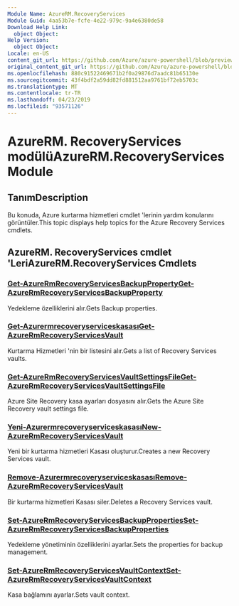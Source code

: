 ```yaml
---
Module Name: AzureRM.RecoveryServices
Module Guid: 4aa53b7e-fcfe-4e22-979c-9a4e6380de58
Download Help Link:
  object Object: 
Help Version:
  object Object: 
Locale: en-US
content_git_url: https://github.com/Azure/azure-powershell/blob/preview/src/ResourceManager/RecoveryServices/Commands.RecoveryServices/help/AzureRM.RecoveryServices.md
original_content_git_url: https://github.com/Azure/azure-powershell/blob/preview/src/ResourceManager/RecoveryServices/Commands.RecoveryServices/help/AzureRM.RecoveryServices.md
ms.openlocfilehash: 880c91522469671b2f0a29876d7aadc81b65130e
ms.sourcegitcommit: 43f4bdf2a59dd82fd881512aa9761bf72eb5703c
ms.translationtype: MT
ms.contentlocale: tr-TR
ms.lasthandoff: 04/23/2019
ms.locfileid: "93571126"
---
```

# <span data-ttu-id="bc0e8-101">AzureRM. RecoveryServices modülü</span><span class="sxs-lookup"><span data-stu-id="bc0e8-101">AzureRM.RecoveryServices Module</span></span>
## <span data-ttu-id="bc0e8-102">Tanım</span><span class="sxs-lookup"><span data-stu-id="bc0e8-102">Description</span></span>
<span data-ttu-id="bc0e8-103">Bu konuda, Azure kurtarma hizmetleri cmdlet 'lerinin yardım konularını görüntüler.</span><span class="sxs-lookup"><span data-stu-id="bc0e8-103">This topic displays help topics for the Azure Recovery Services cmdlets.</span></span>

## <span data-ttu-id="bc0e8-104">AzureRM. RecoveryServices cmdlet 'Leri</span><span class="sxs-lookup"><span data-stu-id="bc0e8-104">AzureRM.RecoveryServices Cmdlets</span></span>
### [<span data-ttu-id="bc0e8-105">Get-AzureRmRecoveryServicesBackupProperty</span><span class="sxs-lookup"><span data-stu-id="bc0e8-105">Get-AzureRmRecoveryServicesBackupProperty</span></span>](Get-AzureRmRecoveryServicesBackupProperty.md)
<span data-ttu-id="bc0e8-106">Yedekleme özelliklerini alır.</span><span class="sxs-lookup"><span data-stu-id="bc0e8-106">Gets Backup properties.</span></span>

### [<span data-ttu-id="bc0e8-107">Get-Azurermrecoveryserviceskasası</span><span class="sxs-lookup"><span data-stu-id="bc0e8-107">Get-AzureRmRecoveryServicesVault</span></span>](Get-AzureRmRecoveryServicesVault.md)
<span data-ttu-id="bc0e8-108">Kurtarma Hizmetleri 'nin bir listesini alır.</span><span class="sxs-lookup"><span data-stu-id="bc0e8-108">Gets a list of Recovery Services vaults.</span></span>

### [<span data-ttu-id="bc0e8-109">Get-AzureRmRecoveryServicesVaultSettingsFile</span><span class="sxs-lookup"><span data-stu-id="bc0e8-109">Get-AzureRmRecoveryServicesVaultSettingsFile</span></span>](Get-AzureRmRecoveryServicesVaultSettingsFile.md)
<span data-ttu-id="bc0e8-110">Azure Site Recovery kasa ayarları dosyasını alır.</span><span class="sxs-lookup"><span data-stu-id="bc0e8-110">Gets the Azure Site Recovery vault settings file.</span></span>

### [<span data-ttu-id="bc0e8-111">Yeni-Azurermrecoveryserviceskasası</span><span class="sxs-lookup"><span data-stu-id="bc0e8-111">New-AzureRmRecoveryServicesVault</span></span>](New-AzureRmRecoveryServicesVault.md)
<span data-ttu-id="bc0e8-112">Yeni bir kurtarma hizmetleri Kasası oluşturur.</span><span class="sxs-lookup"><span data-stu-id="bc0e8-112">Creates a new Recovery Services vault.</span></span>

### [<span data-ttu-id="bc0e8-113">Remove-Azurermrecoveryserviceskasası</span><span class="sxs-lookup"><span data-stu-id="bc0e8-113">Remove-AzureRmRecoveryServicesVault</span></span>](Remove-AzureRmRecoveryServicesVault.md)
<span data-ttu-id="bc0e8-114">Bir kurtarma hizmetleri Kasası siler.</span><span class="sxs-lookup"><span data-stu-id="bc0e8-114">Deletes a Recovery Services vault.</span></span>

### [<span data-ttu-id="bc0e8-115">Set-AzureRmRecoveryServicesBackupProperties</span><span class="sxs-lookup"><span data-stu-id="bc0e8-115">Set-AzureRmRecoveryServicesBackupProperties</span></span>](Set-AzureRmRecoveryServicesBackupProperties.md)
<span data-ttu-id="bc0e8-116">Yedekleme yönetiminin özelliklerini ayarlar.</span><span class="sxs-lookup"><span data-stu-id="bc0e8-116">Sets the properties for backup management.</span></span>

### [<span data-ttu-id="bc0e8-117">Set-AzureRmRecoveryServicesVaultContext</span><span class="sxs-lookup"><span data-stu-id="bc0e8-117">Set-AzureRmRecoveryServicesVaultContext</span></span>](Set-AzureRmRecoveryServicesVaultContext.md)
<span data-ttu-id="bc0e8-118">Kasa bağlamını ayarlar.</span><span class="sxs-lookup"><span data-stu-id="bc0e8-118">Sets vault context.</span></span>

